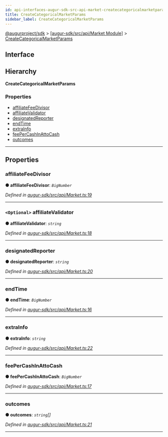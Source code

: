 ```yaml
---
id: api-interfaces-augur-sdk-src-api-market-createcategoricalmarketparams
title: CreateCategoricalMarketParams
sidebar_label: CreateCategoricalMarketParams
---
```


[@augurproject/sdk](api-readme.md) > [[augur-sdk/src/api/Market Module]](api-modules-augur-sdk-src-api-market-module.md) > [CreateCategoricalMarketParams](api-interfaces-augur-sdk-src-api-market-createcategoricalmarketparams.md)

## Interface

## Hierarchy

**CreateCategoricalMarketParams**

### Properties

* [affiliateFeeDivisor](api-interfaces-augur-sdk-src-api-market-createcategoricalmarketparams.md#affiliatefeedivisor)
* [affiliateValidator](api-interfaces-augur-sdk-src-api-market-createcategoricalmarketparams.md#affiliatevalidator)
* [designatedReporter](api-interfaces-augur-sdk-src-api-market-createcategoricalmarketparams.md#designatedreporter)
* [endTime](api-interfaces-augur-sdk-src-api-market-createcategoricalmarketparams.md#endtime)
* [extraInfo](api-interfaces-augur-sdk-src-api-market-createcategoricalmarketparams.md#extrainfo)
* [feePerCashInAttoCash](api-interfaces-augur-sdk-src-api-market-createcategoricalmarketparams.md#feepercashinattocash)
* [outcomes](api-interfaces-augur-sdk-src-api-market-createcategoricalmarketparams.md#outcomes)

---

## Properties

<a id="affiliatefeedivisor"></a>

###  affiliateFeeDivisor

**● affiliateFeeDivisor**: *`BigNumber`*

*Defined in [augur-sdk/src/api/Market.ts:19](https://github.com/AugurProject/augur/blob/0787bf1a23/packages/augur-sdk/src/api/Market.ts#L19)*

___
<a id="affiliatevalidator"></a>

### `<Optional>` affiliateValidator

**● affiliateValidator**: *`string`*

*Defined in [augur-sdk/src/api/Market.ts:18](https://github.com/AugurProject/augur/blob/0787bf1a23/packages/augur-sdk/src/api/Market.ts#L18)*

___
<a id="designatedreporter"></a>

###  designatedReporter

**● designatedReporter**: *`string`*

*Defined in [augur-sdk/src/api/Market.ts:20](https://github.com/AugurProject/augur/blob/0787bf1a23/packages/augur-sdk/src/api/Market.ts#L20)*

___
<a id="endtime"></a>

###  endTime

**● endTime**: *`BigNumber`*

*Defined in [augur-sdk/src/api/Market.ts:16](https://github.com/AugurProject/augur/blob/0787bf1a23/packages/augur-sdk/src/api/Market.ts#L16)*

___
<a id="extrainfo"></a>

###  extraInfo

**● extraInfo**: *`string`*

*Defined in [augur-sdk/src/api/Market.ts:22](https://github.com/AugurProject/augur/blob/0787bf1a23/packages/augur-sdk/src/api/Market.ts#L22)*

___
<a id="feepercashinattocash"></a>

###  feePerCashInAttoCash

**● feePerCashInAttoCash**: *`BigNumber`*

*Defined in [augur-sdk/src/api/Market.ts:17](https://github.com/AugurProject/augur/blob/0787bf1a23/packages/augur-sdk/src/api/Market.ts#L17)*

___
<a id="outcomes"></a>

###  outcomes

**● outcomes**: *`string`[]*

*Defined in [augur-sdk/src/api/Market.ts:21](https://github.com/AugurProject/augur/blob/0787bf1a23/packages/augur-sdk/src/api/Market.ts#L21)*

___

